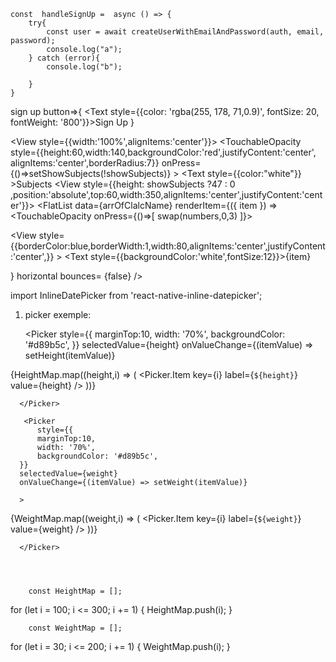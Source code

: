 <NavigationContainer>
  <Stack.Navigator>
    <Stack.Screen name='Login' component={Login}/>
    <Stack.Screen name="Nav" component={Nav} options={{headerShown: false}}/>
    <Stack.Screen name='Home' component={Home}/>
    <Stack.Screen name='Article' component={ArticleCard}/>
    <Stack.Screen name='Recipe' component={RecipeCard}/>
  </Stack.Navigator>
</NavigationContainer>




    const  handleSignUp =  async () => {
        try{
            const user = await createUserWithEmailAndPassword(auth, email, password);
            console.log("a");
        } catch (error){
            console.log("b");
           
        }
    }


 sign up button=>{
        <TouchableOpacity
    onPress={handleSignUp}
    style={styles.loginButton}
    >
        <Text style={{color: 'rgba(255, 178, 71,0.9)', fontSize: 20, fontWeight: '800'}}>Sign Up</Text>
    </TouchableOpacity>
 }

  <View style={{width:'100%',alignItems:'center'}}>
 <TouchableOpacity style={{height:60,width:140,backgroundColor:'red',justifyContent:'center',
 alignItems:'center',borderRadius:7}}
 onPress={()=>setShowSubjects(!showSubjects)} >
<Text style={{color:"white"}} >Subjects</Text>
 </TouchableOpacity>
 <View style={{height: showSubjects ?47 : 0 ,position:'absolute',top:60,width:350,alignItems:'center',justifyContent:'center'}}>
 <FlatList
      data={arrOfClalcName}
      renderItem={({ item }) => 
      <TouchableOpacity onPress={()=>[ swap(numbers,0,3) ]}>

<View style={{borderColor:blue,borderWidth:1,width:80,alignItems:'center',justifyContent:'center',}} >
      <Text style={{backgroundColor:'white',fontSize:12}}>{item}</Text>
      
</View>
      </TouchableOpacity>
    }
      horizontal 
      bounces= {false}
    />
 </View>

  </View>

















 import InlineDatePicker from 'react-native-inline-datepicker';




 1. picker exemple: 

 

       <Picker
          style={{
          marginTop:10,
          width: '70%',
          backgroundColor: '#d89b5c',
      }}
      selectedValue={height}
      onValueChange={(itemValue) => setHeight(itemValue)}
      
      >
{HeightMap.map((height,i) => (
                <Picker.Item key={i} label={`${height}`} value={height} />
            ))}

      </Picker>

       <Picker
          style={{
          marginTop:10,
          width: '70%',
          backgroundColor: '#d89b5c',
      }}
      selectedValue={weight}
      onValueChange={(itemValue) => setWeight(itemValue)}
      
      >
{WeightMap.map((weight,i) => (
                <Picker.Item key={i} label={`${weight}`} value={weight} />
            ))}

      </Picker>




        const HeightMap = [];
  for (let i = 100; i <= 300; i += 1) {
    HeightMap.push(i);
  }


        const WeightMap = [];
  for (let i = 30; i <= 200; i += 1) {
    WeightMap.push(i);
  }


  
